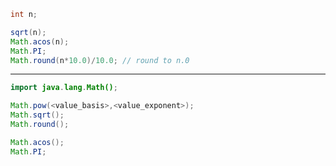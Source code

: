 
```java
int n;

sqrt(n);
Math.acos(n);
Math.PI;
Math.round(n*10.0)/10.0; // round to n.0
```

---
```java
import java.lang.Math();
```

```java
Math.pow(<value_basis>,<value_exponent>);
Math.sqrt();
Math.round();

Math.acos();
Math.PI;
```

